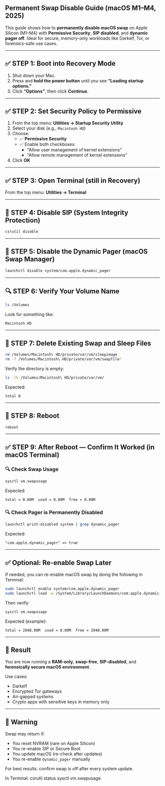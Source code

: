 ## Permanent Swap Disable Guide (macOS M1–M4, 2025)

This guide shows how to **permanently disable macOS swap** on Apple Silicon (M1–M4) with **Permissive Security**, **SIP disabled**, and **dynamic pager off**. Ideal for secure, memory-only workloads like Darkelf, Tor, or forensics-safe use cases.

---

## :white_check_mark: STEP 1: Boot into Recovery Mode

1. Shut down your Mac.
2. Press and **hold the power button** until you see **“Loading startup options.”**
3. Click **“Options”**, then click **Continue**.

---

## :white_check_mark: STEP 2: Set Security Policy to Permissive

1. From the top menu: **Utilities → Startup Security Utility**
2. Select your disk (e.g., `Macintosh HD`)
3. Choose:
   - :white_check_mark: **Permissive Security**
   - :white_check_mark: Enable both checkboxes:
     - "Allow user management of kernel extensions"
     - "Allow remote management of kernel extensions"
4. Click **OK**

---

## :white_check_mark: STEP 3: Open Terminal (still in Recovery)

From the top menu: **Utilities → Terminal**

---

## :wrench: STEP 4: Disable SIP (System Integrity Protection)

```bash
csrutil disable
```

---

## :wrench: STEP 5: Disable the Dynamic Pager (macOS Swap Manager)

```bash
launchctl disable system/com.apple.dynamic_pager
```

---

## :mag: STEP 6: Verify Your Volume Name

```bash
ls /Volumes
```

Look for something like:

```
Macintosh HD
```

---

## :broom: STEP 7: Delete Existing Swap and Sleep Files

```bash
rm /Volumes/Macintosh\ HD/private/var/vm/sleepimage
rm -f /Volumes/Macintosh\ HD/private/var/vm/swapfile*
```

Verify the directory is empty:

```bash
ls -lh /Volumes/Macintosh\ HD/private/var/vm/
```

Expected:

```
total 0
```

---

## :repeat: STEP 8: Reboot

```bash
reboot
```

---

## :white_check_mark: STEP 9: After Reboot — Confirm It Worked (in macOS Terminal)

### :mag: Check Swap Usage

```bash
sysctl vm.swapusage
```

Expected:

```
total = 0.00M  used = 0.00M  free = 0.00M
```

### :mag: Check Pager is Permanently Disabled

```bash
launchctl print-disabled system | grep dynamic_pager
```

Expected:

```
"com.apple.dynamic_pager" => true
```

---

## :white_check_mark: Optional: Re-enable Swap Later

If needed, you can re-enable macOS swap by doing the following in Terminal:

```bash
sudo launchctl enable system/com.apple.dynamic_pager
sudo launchctl load -w /System/Library/LaunchDaemons/com.apple.dynamic_pager.plist
```

Then verify:

```bash
sysctl vm.swapusage
```

Expected (example):

```
total = 2048.00M  used = 0.00M  free = 2048.00M
```

---

## :tada: Result

You are now running a **RAM-only**, **swap-free**, **SIP-disabled**, and **forensically secure macOS environment**.

Use cases:
- Darkelf
- Encrypted Tor gateways
- Air-gapped systems
- Crypto apps with sensitive keys in memory only

---

## :jigsaw: Warning

Swap may return if:
- You reset NVRAM (rare on Apple Silicon)
- You re-enable SIP or Secure Boot
- You update macOS (re-check after updates)
- You re-enable `dynamic_pager` manually

For best results: confirm swap is off after every system update.

In Terminal: 
csrutil status 
sysctl vm.swapusage
